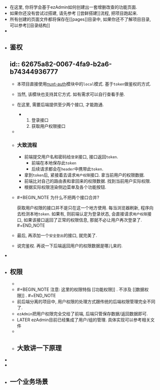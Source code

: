- 在这里, 你将学会基于ezAdmin如何创建出一套增删改查的功能页面.
- 如果你还没有尝试过搭建, 请先参考 [[尝鲜搭建]]流程, 把项目跑起来.
- 所有创建的页面文件都将保存在[[pages]]目录中, 如果你还不了解项目目录, 可以参考[[目录结构]]
-
- ## 鉴权
  id:: 62675a82-0067-4fa9-b2a6-b74344936777
	-
	- 本项目直接使用[nuxt-auth](https://dev.auth.nuxtjs.org/)模块中的`local`模式. 基于`token`做鉴权的方式.
	- 当然, 该模块也支持其它方式. 如有需求可以自行查看手册.
	- 在这里, 需要后端提供至少两个接口, 才能跑通.
		- 1. 登录接口
		  2. 获取用户权限接口
	-
	- ### 大致流程
		- 前端提交用户名和密码给`登录`接口, 接口返回`token`.
			- 前端在本地保存此`token`
			- 后续请求都会在`header`中携带此`token`.
		- 拿到`token`后, 紧接着去请求`用户权限`接口. 拿当前用户的权限数据.
		- 前端比对自己的路由表和拿回来的权限数据. 找到当前用户实际权限.
		- 根据实际权限渲染侧边菜单及各个功能按钮.
	- #+BEGIN_NOTE
	  为什么不把两个接口合并?
	  
	  获取用户权限的接口并不是只在这一个地方使用.
	  每当浏览器刷新, 程序向去检测本地`token`. 如果有, 则前端认定为登录状态, 会直接请求`用户权限`接口, 如果该接口返回了正常的权限信息, 那就不必让用户再次登录了.
	  #+END_NOTE
	- 最后, 再添加一个`安全登出`的接口, 就完美了.
	- 说完鉴权. 再说一下后端返回用户的权限数据是哪儿来的.
-
- ## 权限
	-
	- #+BEGIN_NOTE
	  注意:
	  这里的权限特指 [[功能权限]] . 不涉及 [[数据权限]] .
	  #+END_NOTE
	- 前后端分离的项目中, 用户权限的处理方式跟传统的后端权限管理完全不同了.
	- `ezAdmin`把用户权限完全交给了前端, 后端只管保存数据/返回数据即可.
	- LATER ezAdmin目前已经集成了用户/组的管理. 具体实现可以参考相关文件
	-
	- ## 大致讲一下原理
-
-
- ## 一个业务场景